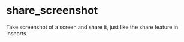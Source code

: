 # share_screenshot

Take screenshot of a screen and share it, just like the share feature in inshorts
